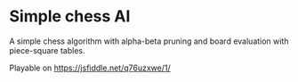 # Simple chess AI

A simple chess algorithm with alpha-beta pruning and board evaluation with piece-square tables.

Playable on https://jsfiddle.net/q76uzxwe/1/
